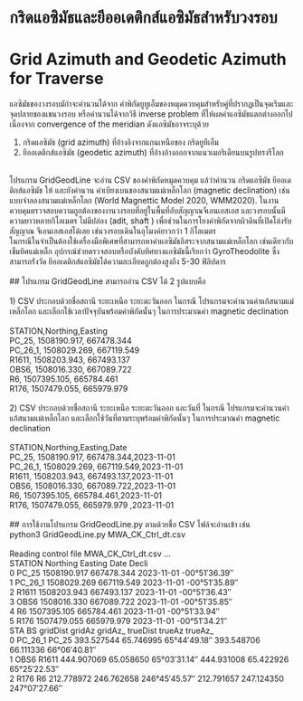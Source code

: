 # กริดแอซิมัธและยีออเดติกส์แอซิมัธสำหรับวงรอบ  </br>
# Grid Azimuth and Geodetic Azimuth for Traverse  </br>
   แอซิมัธของวงรอบมักำจะคำนวนได้จาก ค่าพิกัดยูทูเอ็มของหมุดควบคุมสำหรับคู่ที่ปรากฏเป็นจุดเริมและจุดปลายของแขนวงรอบ หรือคำนวนได้จากวิธี inverse problem ที่ให้ผลค่าแอซิมัธแตกต่างออกไปเนื่องจาก convergence of the meridian ดังแอซิมัธอาจระบุด้วย </br>
1) กริดแอซิมัธ (grid azimuth) ที่อ้างอิงจากแกนเหนือของ กริดยูทีเอ็ม</br>
2) ยีออเดติกส์แอซิมัธ (geodetic azimuth) ที่อ้างอ้างออกจากแนวเมอริเดืยนบนรูปทรงรีโลก </br>
</br>
   โปรแกรม GridGeodLine จะอ่าน CSV ของค่าพิกัดหมุดควบคุม แล้วำคำนวน  กริดแอซิมัธ ยีออเดติกส์แอซิมัธ ให้ และยังคำนวน ค่าเบียงเบนของสนามแม่เหล็กโลก (magnetic declination)  เช่น แบบจำลองสนามแม่เหล็กโลก (World Magnettic Model 2020, WMM2020). ในงานควบคุมตรวจสอบความถูกต้องของงานวงรอบที่อยู่ในพื้นที่อับสัญญาณจีเอนเอสเอส และวงรอบนั้นมีความยาวหลายกิโลเมตร ไม่มีปล่อง (adit, shaft ) เพื่อช่วนในการโยงค่าพิกัดจากผิวดินที่เปิดโล่งรับสัญญาณ จีเอนเอสเอสได้เลย เช่นวงรอบเดินในอุโมงค์ยาวกว่า 1 กิโลเมตร</br>
   ในกรณีในจำเป็นต้องใช้เครื่องมือพิเศษที่สามารถหาค่าแอซิมัธอิสระจากสนามแม่เหล็กโลก เช่นเดียวกับเข็มทิศแม่เหล็ก อุปกรณ์ช่วยตรวจสอบหรือบังคับทิศทางแอซิมัธนี้เรียกว่า GyroTheodolite ซึ่งสามารถรังวัด ยีออเดติกส์แอซิมัธได้ความละเอียดถูกต้องสูงถึง 5-30 ฟิลิปดาร</br>
</br>
## โปรแกรม GridGeodLine สามารถอ่าน CSV ได้ 2 รูปแบบคือ</br>
</br>
1) CSV ประกอบด้วยชื่อสถานี ระยะเหนือ ระยะตะวันออก ในกรณี โปรแกรมจะคำนวนค่าแก้สนามแม่เหล็กโลก และเลือกใช้เวลาปัจจุบันพร้อมค่าพิกัดนั้นๆ ในการประมาณค่า magnetic declination</br>
</br>
STATION,Northing,Easting</br>
PC_25, 1508190.917, 667478.344</br>
PC_26_1, 1508029.269, 667119.549</br>
R1611, 1508203.943, 667493.137</br>
OBS6, 1508016.330, 667089.722</br>
R6, 1507395.105, 665784.461</br>
R176, 1507479.055, 665979.979</br>
</br>
2) CSV ประกอบด้วยชื่อสถานี ระยะเหนือ ระยะตะวันออก และวันที่ ในกรณี โปรแกรมจะคำนวนค่าแก้สนามแม่เหล็กโลก และเลือกใช้วันที่ตามระบุพร้อมค่าพิกัดนั้นๆ ในการประมาณค่า magnetic declination</br>
</br>
STATION,Northing,Easting,Date</br>
PC_25, 1508190.917, 667478.344,2023-11-01</br>
PC_26_1, 1508029.269, 667119.549,2023-11-01</br>
R1611, 1508203.943, 667493.137,2023-11-01</br>
OBS6, 1508016.330, 667089.722,2023-11-01</br>
R6, 1507395.105, 665784.461,2023-11-01</br>
R176, 1507479.055, 665979.979 ,2023-11-01</br>
</br>
## การใช้งานโปรแกรม  GridGeodLine.py ตามด้วยชื่อ CSV  ไฟล์จะอ่านเข้า เช่น</br>
python3 GridGeodLine.py MWA_CK_Ctrl_dt.csv</br>
</br>
Reading control file MWA_CK_Ctrl_dt.csv ...</br>
   STATION     Northing     Easting         Date          Decli</br>
0    PC_25  1508190.917  667478.344   2023-11-01  -00°51′36.39″</br>
1  PC_26_1  1508029.269  667119.549  2023-11-01   -00°51′35.89″</br>
2    R1611  1508203.943  667493.137   2023-11-01  -00°51′36.43″</br>
3     OBS6  1508016.330  667089.722   2023-11-01  -00°51′35.85″</br>
4       R6  1507395.105  665784.461   2023-11-01  -00°51′33.94″</br>
5     R176  1507479.055  665979.979   2023-11-01  -00°51′34.21″</br>
       STA     BS    gridDist      gridAz        gridAz_    trueDist      trueAz        trueAz_</br>
0  PC_26_1  PC_25  393.527544   65.746995   65°44′49.18″  393.548706   66.111336   66°06′40.81″</br>
1     OBS6  R1611  444.907069   65.058650   65°03′31.14″  444.931008   65.422926   65°25′22.53″</br>
2     R176     R6  212.778972  246.762658  246°45′45.57″  212.791657  247.124350  247°07′27.66″</br>

